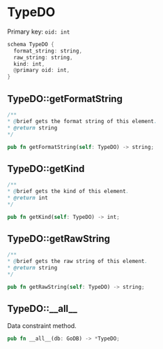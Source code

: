 # TypeDO

Primary key: `oid: int`

```rust
schema TypeDO {
  format_string: string,
  raw_string: string,
  kind: int,
  @primary oid: int,
}
```
## TypeDO::getFormatString

```java
/**
* @brief gets the format string of this element.
* @return string
*/
```
```rust
pub fn getFormatString(self: TypeDO) -> string;
```
## TypeDO::getKind

```java
/**
* @brief gets the kind of this element.
* @return int
*/
```
```rust
pub fn getKind(self: TypeDO) -> int;
```
## TypeDO::getRawString

```java
/**
* @brief gets the raw string of this element.
* @return string
*/
```
```rust
pub fn getRawString(self: TypeDO) -> string;
```
## TypeDO::\_\_all\_\_

Data constraint method.

```rust
pub fn __all__(db: GoDB) -> *TypeDO;
```
